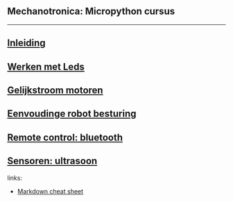 ## Mechanotronica: Micropython cursus
***

## [Inleiding](markdown/0-inleiding.md)

## [Werken met Leds](markdown/1-leds.md)

## [Gelijkstroom motoren](markdown/2-dc-motor.md) 

## [Eenvoudinge robot besturing](markdown/3-robot-simpel.md)

## [Remote control: bluetooth](markdown/4-bluetooth.md)

## [Sensoren: ultrasoon](markdown/5-ultrasoon.md)


links:
* [Markdown cheat sheet](https://www.markdownguide.org/cheat-sheet/)
